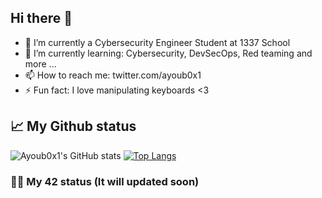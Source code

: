 Hi there 👋
---------------------


- 🔭 I’m currently a Cybersecurity Engineer Student at 1337 School
- 🌱 I’m currently learning: Cybersecurity, DevSecOps, Red teaming and more ...
- 📫 How to reach me: twitter.com/ayoub0x1
- ⚡ Fun fact: I love manipulating keyboards <3


## 📈 My Github status

![Ayoub0x1's GitHub stats](https://awesome-github-stats.azurewebsites.net/user-stats/ayoub0x1?cardType=github&theme=radical)
[![Top Langs](https://github-readme-stats.vercel.app/api/top-langs/?username=ayoub0x1&layout=compact&theme=radical)](https://github.com/ayoub0x1/Ayoub0x1/blob/main/README.md)


### 👨‍💻 My 42 status (It will updated soon)
<!-- [![42 Profile Card](https://1337-readme.vercel.app/api/profile?dark=true&login=aymoulou)](https://github.com/ayoub0x1) -->
<!-- [![aymouloi's 42 stats](https://badge42.herokuapp.com/api/stats/aymoulou?cursus=C%20reloaded)](https://github.com/ayoub0x1) -->
